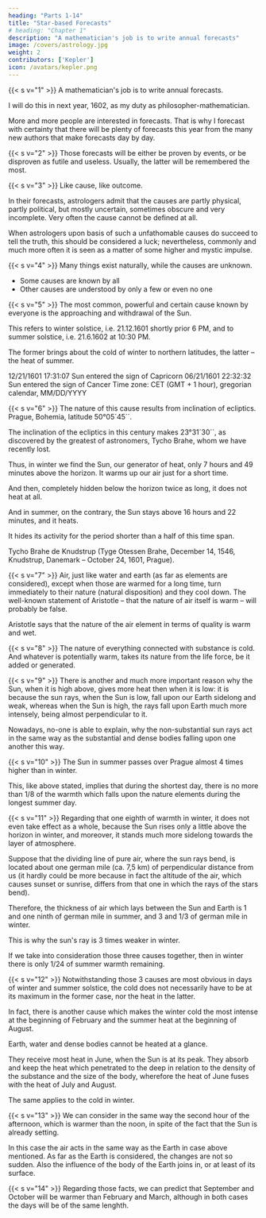 ```yaml
---
heading: "Parts 1-14"
title: "Star-based Forecasts"
# heading: "Chapter 1"
description: "A mathematician's job is to write annual forecasts"
image: /covers/astrology.jpg
weight: 2
contributors: ['Kepler']
icon: /avatars/kepler.png
---
```



<!-- Translation from [1] Marie Čamachová
Correction by [2] Hana Neumannová
Comments, notes and additional calculations (in italics) Jiří Nitsche
Czech-English translation Radmila Valtrová -->

{{< s v="1" >}} A mathematician's job is to write annual forecasts. 

I will do this in next year, 1602, as my duty as philosopher-mathematician. 

More and more people are interested in forecasts. That is why I forecast with certainty that there will be plenty of forecasts this year from the many new authors that make forecasts day by day. 

{{< s v="2" >}} Those forecasts will be either be proven by events, or be disproven as futile and useless. Usually, the latter will be remembered the most.

{{< s v="3" >}} Like cause, like outcome.

In their forecasts, astrologers admit that the causes are partly physical, partly political, but mostly uncertain, sometimes obscure and very incomplete. Very often the cause cannot be defined at all. 

When astrologers upon basis of such a unfathomable causes do succeed to tell the truth, this should be considered a luck; nevertheless, commonly and much more often it is seen as a matter of some higher and mystic impulse.


{{< s v="4" >}} <!-- Physical causes can be recognised by everyone, other ones only by someone.  --> Many things exist naturally, while the causes are unknown. 
- Some causes are known by all
- Other causes are understood by only a few or even no one


{{< s v="5" >}} The most common, powerful and certain cause known by everyone is the approaching and withdrawal of the Sun. 

This refers to winter solstice, i.e. 21.12.1601 shortly prior 6 PM, and to summer solstice, i.e. 21.6.1602 at 10:30 PM. 

The former brings about the cold of winter to northern latitudes, the latter – the heat of summer.

12/21/1601 17:31:07 Sun entered the sign of Capricorn
06/21/1601 22:32:32 Sun entered the sign of Cancer
Time zone: CET (GMT + 1 hour), gregorian calendar, MM/DD/YYYY


{{< s v="6" >}} The nature of this cause results from inclination of ecliptics. Prague, Bohemia, latitude 50°05´45´´. 

The inclination of the ecliptics in this century makes 23°31´30´´, as discovered by the greatest of astronomers, Tycho Brahe, whom we have recently lost.

Thus, in winter we find the Sun, our generator of heat, only 7 hours and 49 minutes above the horizon. It warms up our air just for a short time. 

And then, completely hidden below the horizon twice as long, it does not heat at all. 

And in summer, on the contrary, the Sun stays above 16 hours and 22 minutes, and it heats. 

It hides its activity for the period shorter than a half of this time span.

Tycho Brahe de Knudstrup (Tyge Otessen Brahe, December 14, 1546, Knudstrup, Danemark – October 24, 1601, Prague).


{{< s v="7" >}} Air, just like water and earth (as far as elements are considered), except when those are warmed for a long time, turn immediately to their nature (natural disposition) and they cool down. The well-known statement of Aristotle – that the nature of air itself is warm – will probably be false.

Aristotle says that the nature of the air element in terms of quality is warm and wet.


{{< s v="8" >}} The nature of everything connected with substance is cold. And whatever is potentially warm, takes its nature from the life force, be it added or generated.

{{< s v="9" >}} There is another and much more important reason why the Sun, when it is high above, gives more heat then when it is low: it is because the sun rays, when the Sun is low, fall upon our Earth sidelong and weak, whereas when the Sun is high, the rays fall upon Earth much more intensely, being almost perpendicular to it.

Nowadays, no-one is able to explain, why the non-substantial sun rays act in the same way as the substantial and
dense bodies falling upon one another this way.


{{< s v="10" >}} The Sun in summer passes over Prague almost 4 times higher than in winter. 

This, like above stated, implies that during the shortest day, there is no more than 1/8 of the warmth which falls upon the nature elements during the longest summer day.


{{< s v="11" >}} Regarding that one eighth of warmth in winter, it does not even take effect as a whole, because the Sun rises only a little above the horizon in winter, and moreover, it stands much more sidelong towards the layer of atmosphere. 

Suppose that the dividing line of pure air, where the sun rays bend, is located about one german mile (ca. 7,5 km) of perpendicular distance from us (it hardly could be more because in fact the altitude of the air, which causes sunset or sunrise, differs from that one in which the rays of the stars bend). 

Therefore, the thickness of air which lays between the Sun and Earth is 1 and one ninth of german mile in summer, and 3 and 1/3 of german mile in winter. 

This is why the sun's ray is 3 times weaker in winter.

If we take into consideration those three causes together, then in winter there is only 1/24 of summer warmth remaining.

{{< s v="12" >}} Notwithstanding those 3 causes are most obvious in days of winter and summer solstice, the cold does not necessarily have to be at its maximum in the former case, nor the heat in the latter.

In fact, there is another cause which makes the winter cold the most intense at the beginning of February and the summer heat at the beginning of August.

Earth, water and dense bodies cannot be heated at a glance. 

They receive most heat in June, when the Sun is at its peak. They absorb and keep the heat which penetrated to the deep in relation to the density of the substance and the size of the body, wherefore the heat of June fuses with the heat of July and August. 

The same applies to the cold in winter.


{{< s v="13" >}} We can consider in the same way the second hour of the afternoon, which is warmer than the noon, in spite of the fact that the Sun is already setting.

In this case the air acts in the same way as the Earth in case above mentioned. As far as the Earth is considered, the changes are not so sudden. Also the influence of the body of the Earth joins in, or at least of its surface.


{{< s v="14" >}} Regarding those facts, we can predict that September and October will be warmer than February and March, although in both cases the days will be of the same lenghth.

